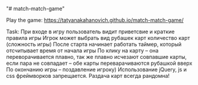 "# match-match-game" 

Play the game: https://tatyanakahanovich.github.io/match-match-game/

Task: 
При входе в игру пользователь видит приветсвие и краткие правила игры
Игрок может выбрать
вид рубашек карт
количество карт (сложность игры)
После старта начинает работать таймер, который отсчитывает время от начала игры
По клику на карту – она переворачивается плавно, так же плавно исчезают совпавшие карты, если пара не совпадает – обе карты переварачиваются рубашкой вверх
По окончанию игры – поздавление игроку)
Использование jQuery, js и css фреймворков запрещается.
Раздача карт всегда рандомна!
